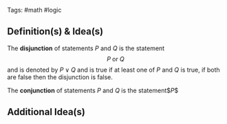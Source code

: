 Tags: #math #logic
## Definition(s) & Idea(s)
The **disjunction** of statements $P$ and $Q$ is the statement$$P\;\text{or}\;Q$$
and is denoted by $P\vee Q$ and is true if at least one of $P$ and $Q$ is true, if both are false then the disjunction is false.

The **conjunction** of statements $P$ and $Q$ is the statement$$P\$$ 
## Additional Idea(s)


